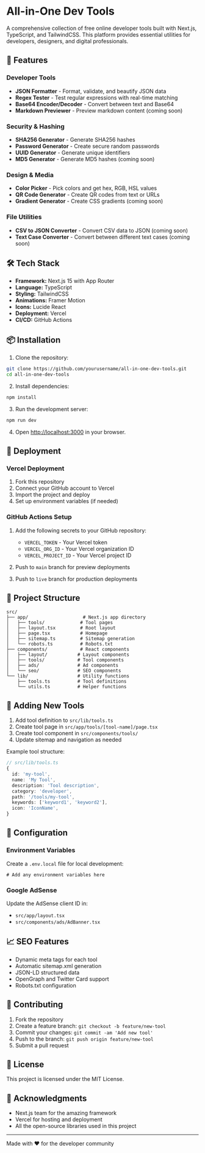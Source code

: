 # All-in-One Dev Tools

A comprehensive collection of free online developer tools built with Next.js, TypeScript, and TailwindCSS. This platform provides essential utilities for developers, designers, and digital professionals.

## 🚀 Features

### Developer Tools
- **JSON Formatter** - Format, validate, and beautify JSON data
- **Regex Tester** - Test regular expressions with real-time matching
- **Base64 Encoder/Decoder** - Convert between text and Base64
- **Markdown Previewer** - Preview markdown content (coming soon)

### Security & Hashing
- **SHA256 Generator** - Generate SHA256 hashes
- **Password Generator** - Create secure random passwords
- **UUID Generator** - Generate unique identifiers
- **MD5 Generator** - Generate MD5 hashes (coming soon)

### Design & Media
- **Color Picker** - Pick colors and get hex, RGB, HSL values
- **QR Code Generator** - Create QR codes from text or URLs
- **Gradient Generator** - Create CSS gradients (coming soon)

### File Utilities
- **CSV to JSON Converter** - Convert CSV data to JSON (coming soon)
- **Text Case Converter** - Convert between different text cases (coming soon)

## 🛠 Tech Stack

- **Framework:** Next.js 15 with App Router
- **Language:** TypeScript
- **Styling:** TailwindCSS
- **Animations:** Framer Motion
- **Icons:** Lucide React
- **Deployment:** Vercel
- **CI/CD:** GitHub Actions

## 📦 Installation

1. Clone the repository:
```bash
git clone https://github.com/yourusername/all-in-one-dev-tools.git
cd all-in-one-dev-tools
```

2. Install dependencies:
```bash
npm install
```

3. Run the development server:
```bash
npm run dev
```

4. Open [http://localhost:3000](http://localhost:3000) in your browser.

## 🚀 Deployment

### Vercel Deployment

1. Fork this repository
2. Connect your GitHub account to Vercel
3. Import the project and deploy
4. Set up environment variables (if needed)

### GitHub Actions Setup

1. Add the following secrets to your GitHub repository:
   - `VERCEL_TOKEN` - Your Vercel token
   - `VERCEL_ORG_ID` - Your Vercel organization ID
   - `VERCEL_PROJECT_ID` - Your Vercel project ID

2. Push to `main` branch for preview deployments
3. Push to `live` branch for production deployments

## 📁 Project Structure

```
src/
├── app/                    # Next.js app directory
│   ├── tools/             # Tool pages
│   ├── layout.tsx         # Root layout
│   ├── page.tsx           # Homepage
│   ├── sitemap.ts         # Sitemap generation
│   └── robots.ts          # Robots.txt
├── components/            # React components
│   ├── layout/           # Layout components
│   ├── tools/            # Tool components
│   ├── ads/              # Ad components
│   └── seo/              # SEO components
└── lib/                  # Utility functions
    ├── tools.ts          # Tool definitions
    └── utils.ts          # Helper functions
```

## 🎨 Adding New Tools

1. Add tool definition to `src/lib/tools.ts`
2. Create tool page in `src/app/tools/[tool-name]/page.tsx`
3. Create tool component in `src/components/tools/`
4. Update sitemap and navigation as needed

Example tool structure:
```typescript
// src/lib/tools.ts
{
  id: 'my-tool',
  name: 'My Tool',
  description: 'Tool description',
  category: 'developer',
  path: '/tools/my-tool',
  keywords: ['keyword1', 'keyword2'],
  icon: 'IconName',
}
```

## 🔧 Configuration

### Environment Variables

Create a `.env.local` file for local development:
```env
# Add any environment variables here
```

### Google AdSense

Update the AdSense client ID in:
- `src/app/layout.tsx`
- `src/components/ads/AdBanner.tsx`

## 📈 SEO Features

- Dynamic meta tags for each tool
- Automatic sitemap.xml generation
- JSON-LD structured data
- OpenGraph and Twitter Card support
- Robots.txt configuration

## 🤝 Contributing

1. Fork the repository
2. Create a feature branch: `git checkout -b feature/new-tool`
3. Commit your changes: `git commit -am 'Add new tool'`
4. Push to the branch: `git push origin feature/new-tool`
5. Submit a pull request

## 📄 License

This project is licensed under the MIT License.

## 🙏 Acknowledgments

- Next.js team for the amazing framework
- Vercel for hosting and deployment
- All the open-source libraries used in this project

---

Made with ❤️ for the developer community
